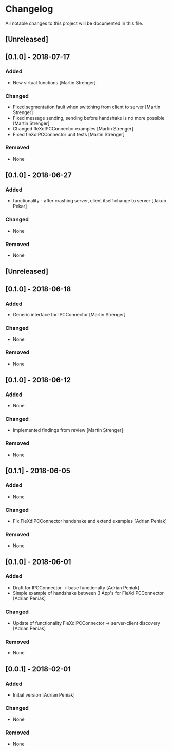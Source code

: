 # Changelog
All notable changes to this project will be documented in this file.

## [Unreleased]
## [0.1.0] - 2018-07-17
### Added
- New virtual functions [Martin Strenger]

### Changed
- Fixed segmentation fault when switching from client to server [Martin Strenger]
- Fixed message sending, sending before handshake is no more possible [Martin Strenger]
- Changed fleXdIPCConnector examples [Martin Strenger]
- Fixed fleXdIPCConnector unit tests [Martin Strenger]

### Removed
- None

## [0.1.0] - 2018-06-27
### Added
- functionality - after crashing server, client itself change to server [Jakub Pekar]

### Changed
- None

### Removed
- None

## [Unreleased]
## [0.1.0] - 2018-06-18
### Added
- Generic interface for IPCConnector [Martin Strenger]

### Changed
- None

### Removed
- None

## [0.1.0] - 2018-06-12
### Added
- None

### Changed
- Implemented findings from review [Martin Strenger]

### Removed
- None

## [0.1.1] - 2018-06-05
### Added
- None

### Changed
- Fix FleXdIPCConnector handshake and extend examples [Adrian Peniak]

### Removed
- None

## [0.1.0] - 2018-06-01
### Added
- Draft for IPCConnector -> base functionalty [Adrian Peniak]
- Simple example of handshake between 3 App's for FleXdIPCConnector [Adrian Peniak]

### Changed
- Update of functionality FleXdIPCConnector -> server-client discovery [Adrian Peniak]

### Removed
- None

## [0.0.1] - 2018-02-01
### Added
- Initial version [Adrian Peniak]

### Changed
- None

### Removed
- None
